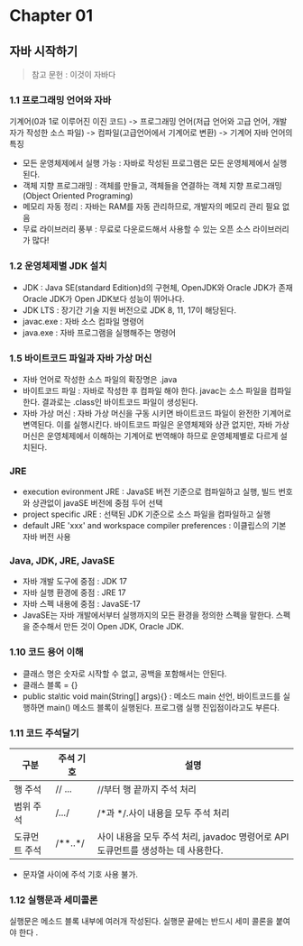 # Chapter 01
## 자바 시작하기
>참고 문헌 : 이것이 자바다

### 1.1 프로그래밍 언어와 자바

기계어(0과 1로 이루어진 이진 코드) -> 프로그래밍 언어(저급 언어와 고급 언어, 개발자가 작성한 소스 파일) -> 컴파일(고급언어에서 기계어로 변환) -> 기계어
자바 언어의 특징
* 모든 운영체제에서 실행 가능 : 자바로 작성된 프로그램은 모든 운영체제에서 실행된다.
* 객체 지향 프로그래밍 : 객체를 만들고, 객체들을 연결하는 객체 지향 프로그래밍(Object Oriented Programing)
* 메모리 자동 정리 : 자바는 RAM를 자동 관리하므로, 개발자의 메모리 관리 필요 없음
* 무료 라이브러리 풍부 : 무료로 다운로드해서 사용할 수 있는 오픈 소스 라이브러리가 많다!

### 1.2 운영체제별 JDK 설치
* JDK : Java SE(standard Edition)d의 구현체, OpenJDK와 Oracle JDK가 존재
Oracle JDK가 Open JDK보다 성능이 뛰어나다.
* JDK LTS : 장기간 기술 지원 버전으로 JDK 8, 11, 17이 해당된다.
* javac.exe : 자바 소스 컴파일 명령어
* java.exe : 자바 프로그램을 실행해주는 명령어

### 1.5 바이트코드 파일과 자바 가상 머신

* 자바 언어로 작성한 소스 파일의 확장명은 .java
* 바이트코드 파일 : 자바로 작성한 후 컴파일 해야 한다. javac는 소스 파일을 컴파일한다. 결과로는 .class인 바이트코드 파일이 생성된다.
* 자바 가상 머신 : 자바 가상 머신을 구동 시키면 바이트코드 파일이 완전한 기계어로 변역된다. 이를 실행시킨다. 바이트코드 파일은 운영체제와 상관 없지만, 자바 가상 머신은 운영체제에서 이해하는 기계어로 번역해야 하므로 운영체제별로 다르게 설치된다.

### JRE
* execution evironment JRE : JavaSE 버전 기준으로 컴파일하고 실행, 빌드 번호와 상관없이 javaSE 버전에 중점 두어 선택   
* project specific JRE : 선택된 JDK 기준으로 소스 파일을 컴파일하고 실행
* default JRE 'xxx' and workspace compiler preferences : 이클립스의 기본 자바 버전 사용

### Java, JDK, JRE, JavaSE
* 자바 개발 도구에 중점 : JDK 17
* 자바 실행 환경에 중점 : JRE 17
* 자바 스펙 내용에 중점 : JavaSE-17
* JavaSE는 자바 개발에서부터 실행까지의 모든 환경을 정의한 스펙을 말한다. 스펙을 준수해서 만든 것이 Open JDK, Oracle JDK.

### 1.10 코드 용어 이해
* 클래스 명은 숫자로 시작할 수 없고, 공백을 포함해서는 안된다.
* 클래스 블록 = {}
* public sta\tic void main(String[] args){} : 메소드 main 선언, 바이트코드를 실행하면 main() 메소드 블록이 실행된다. 프로그램 실행 진입점이라고도 부른다.

### 1.11 코드 주석달기

|구분|주석 기호|설명|
|---|---|---|
|행 주석|// ...|//부터 행 끝까지 주석 처리|
|범위 주석|/*...*/|/*과 */.사이 내용을 모두 주석 처리|
|도큐먼트 주석|/**..*/|사이 내용을 모두 주석 처리, javadoc 명령어로 API 도큐먼트를 생성하는 데 사용한다.|

* 문자열 사이에 주석 기호 사용 불가.

### 1.12 실행문과 세미콜론
실행문은 메소드 블록 내부에 여러개 작성된다. 실행문 끝에는 반드시 세미 콜론을 붙여야 한다  .



